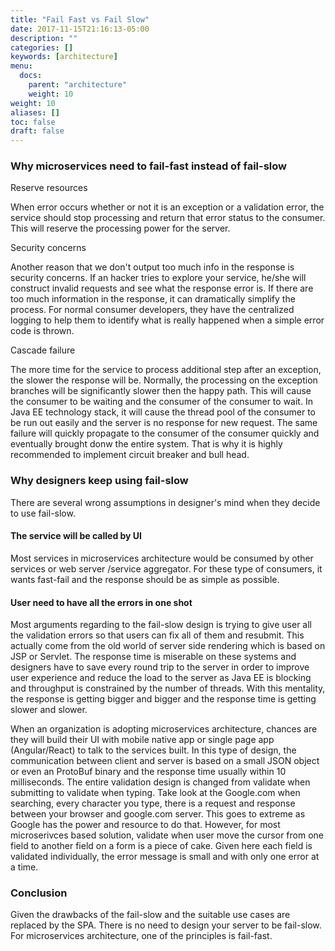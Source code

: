 ```yaml
---
title: "Fail Fast vs Fail Slow"
date: 2017-11-15T21:16:13-05:00
description: ""
categories: []
keywords: [architecture]
menu:
  docs:
    parent: "architecture"
    weight: 10
weight: 10
aliases: []
toc: false
draft: false
---
```


### Why microservices need to fail-fast instead of fail-slow


Reserve resources

When error occurs whether or not it is an exception or a validation error, the service
should stop processing and return that error status to the consumer. This will reserve
the processing power for the server. 

Security concerns

Another reason that we don't output too much info in the response is security concerns. If
an hacker tries to explore your service, he/she will construct invalid requests and see what
the response error is. If there are too much information in the response, it can dramatically
simplify the process. For normal consumer developers, they have the centralized logging to
help them to identify what is really happened when a simple error code is thrown. 

Cascade failure

The more time for the service to process additional step after an exception, the slower the
response will be. Normally, the processing on the exception branches will be significantly
slower then the happy path. This will cause the consumer to be waiting and the consumer of 
the consumer to wait. In Java EE technology stack, it will cause the thread pool of the consumer
to be run out easily and the server is no response for new request. The same failure will
quickly propagate to the consumer of the consumer quickly and eventually brought donw the
entire system. That is why it is highly recommended to implement circuit breaker and bull head.

### Why designers keep using fail-slow

There are several wrong assumptions in designer's mind when they decide to use fail-slow.

#### The service will be called by UI

Most services in microservices architecture would be consumed by other services or web server
/service aggregator. For these type of consumers, it wants fast-fail and the response should be
as simple as possible. 


#### User need to have all the errors in one shot

Most arguments regarding to the fail-slow design is trying to give user all the validation errors
so that users can fix all of them and resubmit. This actually come from the old world of server
side rendering which is based on JSP or Servlet. The response time is miserable on these systems
and designers have to save every round trip to the server in order to improve user experience and
reduce the load to the server as Java EE is blocking and throughput is constrained by the number
of threads. With this mentality, the response is getting bigger and bigger and the response time
is getting slower and slower. 

When an organization is adopting microservices architecture, chances are they will build their
UI with mobile native app or single page app (Angular/React) to talk to the services built. In
this type of design, the communication between client and server is based on a small JSON object
or even an ProtoBuf binary and the response time usually within 10 milliseconds. The entire
validation design is changed from validate when submitting to validate when typing. Take look
at the Google.com when searching, every character you type, there is a request and response
between your browser and google.com server. This goes to extreme as Google has the power and
resource to do that. However, for most microserivces based solution, validate when user move the
cursor from one field to another field on a form is a piece of cake. Given here each field is
validated individually, the error message is small and with only one error at a time.


### Conclusion

Given the drawbacks of the fail-slow and the suitable use cases are replaced by the SPA. There
is no need to design your server to be fail-slow. For microservices architecture, one of the
principles is fail-fast. 





